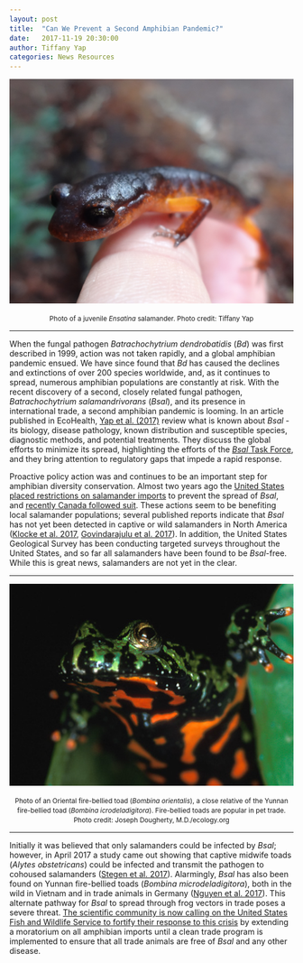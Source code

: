 ```yaml
---
layout: post
title:  "Can We Prevent a Second Amphibian Pandemic?"
date:   2017-11-19 20:30:00
author: Tiffany Yap
categories: News Resources
---
```


![Photo of a juvenile Ensatina](/assets/ensatina_juv_Yap_20171117.JPG)

<center><small>Photo of a juvenile <em>Ensatina</em> salamander. Photo credit: Tiffany Yap</small></center>

<hr/>

When the fungal pathogen _Batrachochytrium dendrobatidis_ (_Bd_) was first described in 1999, action was not taken rapidly, and a global amphibian pandemic ensued. We have since found that _Bd_ has caused the declines and extinctions of over 200 species worldwide, and, as it continues to spread, numerous amphibian populations are constantly at risk. With the recent discovery of a second, closely related fungal pathogen, _Batrachochytrium salamandrivorans_ (_Bsal_), and its presence in international trade, a second amphibian pandemic is looming. In an article published in EcoHealth, [Yap et al. (2017)](http://em.rdcu.be/wf/click?upn=KP7O1RED-2BlD0F9LDqGVeSDtXYGQFpgHv0ZJCZGOBVbc-3D_7kYTGq1CVaLDrCiq6VvFhbqpuoalbTKCrOoLt-2BaFEN6-2FqRC2GBzyOpEi1O31aCZjVg7843E3eKFGUs8LBwCJ3mKVpGwz7rHXPnaJjJA0U9YZM7XnoX3eu022cNjYKzbevptIu6frmSGCYbBLZC26Rn-2Fk02eNOO8Fk67gdbW-2B2OHVzD99EKWo14MZksIcyrfguyuLKzdsp48Pdglqr0froAtPfQt0xKWVNYP6POJfjodqIkWC-2B7NAy-2FzKxPz2aK4pHgwOOOW4GJssMvIUE2ZKKw-3D-3D) review what is known about _Bsal_ - its biology, disease pathology, known distribution and susceptible species, diagnostic methods, and potential treatments. They discuss the global efforts to minimize its spread, highlighting the efforts of the [_Bsal_ Task Force](http://www.salamanderfungus.org/task-force/), and they bring attention to regulatory gaps that impede a rapid response.

Proactive policy action was and continues to be an important step for amphibian diversity conservation. Almost two years ago the [United States placed restrictions on salamander imports](https://www.fws.gov/injuriouswildlife/salamanders.html) to prevent the spread of _Bsal_, and [recently Canada followed suit](http://gazette.gc.ca/rp-pr/p2/2017/2017-05-31/html/sor-dors86-eng.php). These actions seem to be benefiting local salamander populations; several published reports indicate that _Bsal_ has not yet been detected in captive or wild salamanders in North America ([Klocke et al. 2017](https://www.researchgate.net/profile/Blake_Klocke/publication/320373043_Batrachochytrium_salamandrivorans_not_detected_in_US_survey_of_pet_salamanders/links/59e08a55458515371613fc96/Batrachochytrium-salamandrivorans-not-detected-in-US-survey-of-pet-salamanders.pdf), [Govindarajulu et al. 2017](https://drive.google.com/open?id=1WIEDE9bIzyp6j5PWxxh_F6nuO95wvpEw)).  In addition, the United States Geological Survey has been conducting targeted surveys throughout the United States, and so far all salamanders have been found to be _Bsal_-free. While this is great news, salamanders are not yet in the clear.

<hr/>

![Photo of a fire-bellied toad, Bombina orientalis](/assets/Bombina_orientalis_JosephDougherty.jpeg)

<center><small>Photo of an Oriental fire-bellied toad (<em>Bombina orientalis</em>), a close relative of the Yunnan fire-bellied toad (<em>Bombina icrodeladigitora</em>).  Fire-bellied toads are popular in pet trade. Photo credit: Joseph Dougherty, M.D./ecology.org</small></center>

<hr/>

Initially it was believed that only salamanders could be infected by _Bsal_; however, in April 2017 a study came out showing that captive midwife toads (_Alytes obstetricans_) could be infected and transmit the pathogen to cohoused salamanders ([Stegen et al. 2017](https://drive.google.com/open?id=1Oqu-UzJKzVjkO9wPO0WjNbICrE4pMPQg)). Alarmingly, _Bsal_ has also been found on Yunnan fire-bellied toads (_Bombina microdeladigitora_), both in the wild in Vietnam and in trade animals in Germany ([Nguyen et al. 2017](https://drive.google.com/open?id=1BohmX1EfWQQg1MOmrYXfuvnf0jA_SHRR)). This alternate pathway for _Bsal_ to spread through frog vectors in trade poses a severe threat. [The scientific community is now calling on the United States Fish and Wildlife Service to fortify their response to this crisis](https://drive.google.com/open?id=1pHwb6G18ql0hM7JVvAVNiGMfiE6f8rcx) by extending a moratorium on all amphibian imports until a clean trade program is implemented to ensure that all trade animals are free of _Bsal_ and any other disease.
